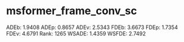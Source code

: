 # msformer_frame_conv_sc

ADEb: 1.9408
ADEp: 0.8657
ADEv: 2.5343
FDEb: 3.6673
FDEp: 1.7354
FDEv: 4.6791
Rank: 1265
WSADE: 1.4359
WSFDE: 2.7492